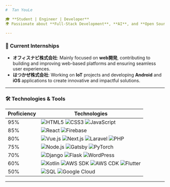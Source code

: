 ```yaml
---
#  Tan YouLe 

🎓 **Student | Engineer | Developer**   
🌍 Passionate about **Full-Stack Development**, **AI**, and **Open Source Contributions**  

---
```


### 🌟 **Current Internships**

- **オフィスナビ株式会社**: Mainly focused on **web開発**, contributing to building and improving web-based platforms and ensuring seamless user experiences.  
- **はつかぜ株式会社**: Working on **IoT** projects and developing **Android** and **iOS** applications to create innovative and impactful solutions.  

---

### 🛠️ Technologies & Tools

| **Proficiency** | **Technologies**                                                                                         |
|------------------|---------------------------------------------------------------------------------------------------------|
| 95%             | ![HTML5](https://img.shields.io/badge/-HTML5-E34F26?logo=html5&logoColor=white&style=flat) ![CSS3](https://img.shields.io/badge/-CSS3-1572B6?logo=css3&logoColor=white&style=flat) ![JavaScript](https://img.shields.io/badge/-JavaScript-F7DF1E?logo=javascript&logoColor=black&style=flat) |
| 85%             | ![React](https://img.shields.io/badge/-React-61DAFB?logo=react&logoColor=black&style=flat) ![Firebase](https://img.shields.io/badge/-Firebase-FFCA28?logo=firebase&logoColor=black&style=flat) |
| 80%             | ![Vue.js](https://img.shields.io/badge/-Vue.js-4FC08D?logo=vue.js&logoColor=white&style=flat) ![Next.js](https://img.shields.io/badge/-Next.js-000000?logo=next.js&logoColor=white&style=flat) ![Laravel](https://img.shields.io/badge/-Laravel-FF2D20?logo=laravel&logoColor=white&style=flat) ![PHP](https://img.shields.io/badge/-PHP-777BB4?logo=php&logoColor=white&style=flat) |
| 75%             | ![Node.js](https://img.shields.io/badge/-Node.js-339933?logo=node.js&logoColor=white&style=flat) ![Gatsby](https://img.shields.io/badge/-Gatsby-663399?logo=gatsby&logoColor=white&style=flat) ![PyTorch](https://img.shields.io/badge/-PyTorch-EE4C2C?logo=pytorch&logoColor=white&style=flat) |
| 70%             | ![Django](https://img.shields.io/badge/-Django-092E20?logo=django&logoColor=white&style=flat) ![Flask](https://img.shields.io/badge/-Flask-000000?logo=flask&logoColor=white&style=flat) ![WordPress](https://img.shields.io/badge/-WordPress-21759B?logo=wordpress&logoColor=white&style=flat) |
| 60%             | ![Kotlin](https://img.shields.io/badge/-Kotlin-0095D5?logo=kotlin&logoColor=white&style=flat) ![AWS SDK](https://img.shields.io/badge/-AWS%20SDK-FF9900?logo=amazonaws&logoColor=white&style=flat) ![AWS CDK](https://img.shields.io/badge/-AWS%20CDK-FF9900?logo=amazonaws&logoColor=white&style=flat) ![Flutter](https://img.shields.io/badge/-Flutter-02569B?logo=flutter&logoColor=white&style=flat) |
| 50%             | ![SQL](https://img.shields.io/badge/-SQL-4479A1?logo=databricks&logoColor=white&style=flat) ![Google Cloud](https://img.shields.io/badge/-Google%20Cloud-4285F4?logo=google-cloud&logoColor=white&style=flat)|
---


